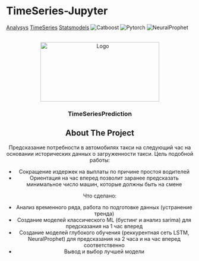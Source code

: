 # TimeSeries-Jupyter
[Analysys](https://img.shields.io/github/contributors/othneildrew/Best-README-Template.svg?style=for-the-badge)
[TimeSeries](https://img.shields.io/badge/TimeSeries-827141?style=flat)
[Statsmodels](https://img.shields.io/badge/Statsmodels-827141?style=flat)
![Catboost](https://img.shields.io/badge/Catboost-cf8378?style=flat)
![Pytorch](https://img.shields.io/badge/Pytorch-cf8378?style=flat)
![NeuralProphet](https://img.shields.io/badge/NeuralProphet-cf8378?style=flat)

<br />
<div align="center">
  <a>
    <img src="https://www.dataquest.io/wp-content/uploads/2018/11/time-series-pandas_78_0.png" alt="Logo" width="320" height="160">
  </a>

  <h3 align="center">TimeSeriesPrediction</h3>

## About The Project

Предсказание потребности в автомобилях такси на следующий час на основании исторических данных о загруженности такси.
Цель подобной работы:
* Сокращение издержек на выплаты по причине простоя водителей 
* Ориентация на час вперед позволит заранее предсказать минимальное число машин, которые должны быть на смене

Что сделано:
* Анализ временного ряда, работа по подготовке данных (устранение тренда)
* Создание моделей классического ML (бустинг и анализ sarima) для предсказания на 1 час вперед
* Создание моделей глубокого обучения (реккурентная сеть LSTM, NeuralProphet) для предсказания на 2 часа и на час вперед соответственно
* Вывод и выбор лучшей модели










